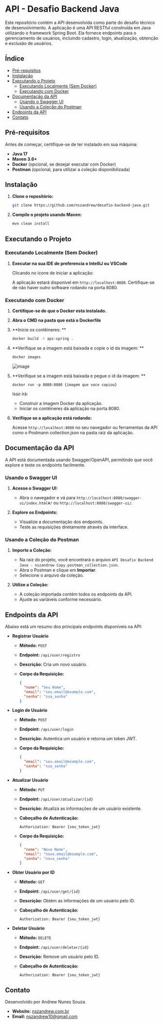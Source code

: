 # API - Desafio Backend Java

Este repositório contém a API desenvolvida como parte do desafio técnico de desenvolvimento. A aplicação é uma API RESTful construída em Java utilizando o framework Spring Boot. Ela fornece endpoints para o gerenciamento de usuários, incluindo cadastro, login, atualização, obtenção e exclusão de usuários.

## Índice

- [Pré-requisitos](#pré-requisitos)
- [Instalação](#instalação)
- [Executando o Projeto](#executando-o-projeto)
  - [Executando Localmente (Sem Docker)](#executando-localmente-sem-docker)
  - [Executando com Docker](#executando-com-docker)
- [Documentação da API](#documentação-da-api)
  - [Usando o Swagger UI](#usando-o-swagger-ui)
  - [Usando a Coleção do Postman](#usando-a-coleção-do-postman)
- [Endpoints da API](#endpoints-da-api)
- [Contato](#contato)

## Pré-requisitos

Antes de começar, certifique-se de ter instalado em sua máquina:

- **Java 17**
- **Maven 3.6+**
- **Docker** (opcional, se desejar executar com Docker)
- **Postman** (opcional, para utilizar a coleção disponibilizada)

## Instalação

1. **Clone o repositório:**
   ```bash
   git clone https://github.com/nszandrew/desafio-backend-java.git
   ```

2. **Compile o projeto usando Maven:**

   ```bash
   mvn clean install
   ```

## Executando o Projeto

### Executando Localmente (Sem Docker)

1. **Executar na sua IDE de preferencia o IntelliJ ou VSCode**

    Clicando no icone de íniciar a aplicação:

   A aplicação estará disponível em `http://localhost:8080`. Certifique-se de não haver outro software rodando na porta 8080.

### Executando com Docker

1. **Certifique-se de que o Docker esta instalado.**

2. **Abra o CMD na pasta que está o Dockerfile**

3. **Inicie os contêineres: ** 

   ```bash
   docker build -t api-spring .
   ```
4. **Verifique se a imagem está baixada e copie o id da imagem: ** 

   ```bash
   docker images
   ```
   ![image](https://github.com/user-attachments/assets/f1d2700f-ed66-4b23-b5f1-93b712d959a9)

5. **Verifique se a imagem está baixada e pegue o id da imagem: ** 

   ```
   docker run -p 8080:8080 {imagem que voce copiou}
   ```

    Isso irá:

   - Construir a imagem Docker da aplicação.
   - Iniciar os contêineres da aplicação na porta 8080.

6. **Verifique se a aplicação está rodando:**

   Acesse `http://localhost:8080` no seu navegador ou ferramentas da API como o Postmann collection.json na pasta raiz da aplicação.

## Documentação da API

A API está documentada usando Swagger/OpenAPI, permitindo que você explore e teste os endpoints facilmente.

### Usando o Swagger UI

1. **Acesse o Swagger UI:**

   - Abra o navegador e vá para `http://localhost:8080/swagger-ui/index.html#/` ou `http://localhost:8080/swagger-ui/`.

2. **Explore os Endpoints:**

   - Visualize a documentação dos endpoints.
   - Teste as requisições diretamente através da interface.

### Usando a Coleção do Postman

1. **Importe a Coleção:**

   - Na raiz do projeto, você encontrará o arquivo `API Desafio Backend Java - nszandrew Copy.postman_collection.json`.
   - Abra o Postman e clique em **Importar**.
   - Selecione o arquivo da coleção.

2. **Utilize a Coleção:**

   - A coleção importada contém todos os endpoints da API.
   - Ajuste as variáveis conforme necessário.

## Endpoints da API

Abaixo está um resumo dos principais endpoints disponíveis na API:

- **Registrar Usuário**

  - **Método:** `POST`
  - **Endpoint:** `/api/user/registro`
  - **Descrição:** Cria um novo usuário.
  - **Corpo da Requisição:**

    ```json
    {
      "nome": "Seu Nome",
      "email": "seu.email@example.com",
      "senha": "sua_senha"
    }
    ```

- **Login de Usuário**

  - **Método:** `POST`
  - **Endpoint:** `/api/user/login`
  - **Descrição:** Autentica um usuário e retorna um token JWT.
  - **Corpo da Requisição:**

    ```json
    {
      "email": "seu.email@example.com",
      "senha": "sua_senha"
    }
    ```

- **Atualizar Usuário**

  - **Método:** `PUT`
  - **Endpoint:** `/api/user/atualizar/{id}`
  - **Descrição:** Atualiza as informações de um usuário existente.
  - **Cabeçalho de Autenticação:**

    ```
    Authorization: Bearer {seu_token_jwt}
    ```

  - **Corpo da Requisição:**

    ```json
    {
      "nome": "Novo Nome",
      "email": "novo.email@example.com",
      "senha": "nova_senha"
    }
    ```

- **Obter Usuário por ID**

  - **Método:** `GET`
  - **Endpoint:** `/api/user/get/{id}`
  - **Descrição:** Obtém as informações de um usuário pelo ID.
  - **Cabeçalho de Autenticação:**

    ```
    Authorization: Bearer {seu_token_jwt}
    ```

- **Deletar Usuário**

  - **Método:** `DELETE`
  - **Endpoint:** `/api/user/deletar/{id}`
  - **Descrição:** Remove um usuário pelo ID.
  - **Cabeçalho de Autenticação:**

    ```
    Authorization: Bearer {seu_token_jwt}
    ```

## Contato

Desenvolvido por Andrew Nunes Souza.

- **Website:** [nszandrew.com.br](http://nszandrew.com.br)
- **Email:** [nszandrew10@gmail.com](mailto:nszandrew10@gmail.com)
